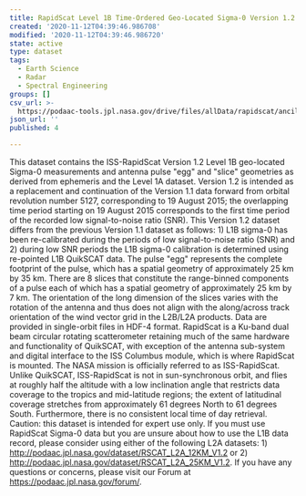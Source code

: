 ```yaml
---
title: RapidScat Level 1B Time-Ordered Geo-Located Sigma-0 Version 1.2
created: '2020-11-12T04:39:46.986708'
modified: '2020-11-12T04:39:46.986720'
state: active
type: dataset
tags:
  - Earth Science
  - Radar
  - Spectral Engineering
groups: []
csv_url: >-
  https://podaac-tools.jpl.nasa.gov/drive/files/allData/rapidscat/ancillary/revtime.csv
json_url: ''
published: 4

---
```

This dataset contains the ISS-RapidScat Version 1.2 Level 1B geo-located Sigma-0 measurements and antenna pulse "egg" and "slice" geometries as derived from ephemeris and the Level 1A dataset. Version 1.2 is intended as a replacement and continuation of the Version 1.1 data forward from orbital revolution number 5127, corresponding to 19 August 2015; the overlapping time period starting on 19 August 2015 corresponds to the first time period of the recorded low signal-to-noise ratio (SNR). This Version 1.2 dataset differs from the previous Version 1.1 dataset as follows: 1) L1B sigma-0 has been re-calibrated during the periods of low signal-to-noise ratio (SNR) and 2) during low SNR periods the L1B sigma-0 calibration is determined using re-pointed L1B QuikSCAT data. The pulse "egg" represents the complete footprint of the pulse, which has a spatial geometry of approximately 25 km by 35 km. There are 8 slices that constitute the range-binned components of a pulse each of which has a spatial geometry of approximately 25 km by 7 km. The orientation of the long dimension of the slices varies with the rotation of the antenna and thus does not align with the along/across track orientation of the wind vector grid in the L2B/L2A products. Data are provided in single-orbit files in HDF-4 format. RapidScat is a Ku-band dual beam circular rotating scatterometer retaining much of the same hardware and functionality of QuikSCAT, with exception of the antenna sub-system and digital interface to the ISS Columbus module, which is where RapidScat is mounted. The NASA mission is officially referred to as ISS-RapidScat. Unlike QuikSCAT, ISS-RapidScat is not in sun-synchronous orbit, and flies at roughly half the altitude with a low inclination angle that restricts data coverage to the tropics and mid-latitude regions; the extent of latitudinal coverage stretches from approximately 61 degrees North to 61 degrees South. Furthermore, there is no consistent local time of day retrieval. Caution: this dataset is intended for expert use only. If you must use RapidScat Sigma-0 data but you are unsure about how to use the L1B data record, please consider using either of the following L2A datasets: 1) http://podaac.jpl.nasa.gov/dataset/RSCAT_L2A_12KM_V1.2 or 2) http://podaac.jpl.nasa.gov/dataset/RSCAT_L2A_25KM_V1.2. If you have any questions or concerns, please visit our Forum at https://podaac.jpl.nasa.gov/forum/.
